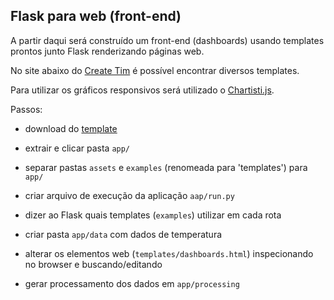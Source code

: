 ## Flask para web (front-end)

A partir daqui será construído um front-end (dashboards) usando templates prontos junto Flask renderizando páginas web.

No site abaixo do [Create Tim](https://www.creative-tim.com/) é possível encontrar diversos templates.

Para utilizar os gráficos responsivos será utilizado o [Chartisti.js](http://gionkunz.github.io/chartist-js/).

Passos:

* download do [template](creative-tim.com/product/material-dashboard)

* extrair e clicar pasta `app/`

* separar pastas `assets` e `examples` (renomeada para 'templates') para `app/`

* criar arquivo de execução da aplicação `aap/run.py`

* dizer ao Flask quais templates (`examples`) utilizar em cada rota

* criar pasta `app/data` com dados de temperatura

* alterar os elementos web (`templates/dashboards.html`) inspecionando no browser e buscando/editando

* gerar processamento dos dados em `app/processing`
